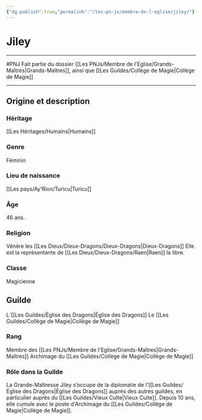 ```yaml
---
{"dg-publish":true,"permalink":"/les-pn-js/membre-de-l-eglise/jiley/"}
---
```


# Jiley
---
#PNJ 
Fait partie du dossier [[Les PNJs/Membre de l'Eglise/Grands-Maîtres\|Grands-Maîtres]], ainsi que [[Les Guildes/Collège de Magie\|Collège de Magie]]

-------
## Origine et description
### Héritage
[[Les Héritages/Humains\|Humains]]
### Genre
Féminin
### Lieu de naissance
[[Les pays/Ay'Rion/Turicu\|Turicu]]
### Âge
46 ans.
### Religion
Vénère les [[Les Dieux/Dieux-Dragons/Dieux-Dragons\|Dieux-Dragons]]
Elle est la représentante de [[Les Dieux/Dieux-Dragons/Raen\|Raen]] la libre.
### Classe
Magicienne
## Guilde
L´[[Les Guildes/Église des Dragons\|Église des Dragons]]
Le [[Les Guildes/Collège de Magie\|Collège de Magie]]
### Rang
Membre des [[Les PNJs/Membre de l'Eglise/Grands-Maîtres\|Grands-Maîtres]]
Archimage du [[Les Guildes/Collège de Magie\|Collège de Magie]]
### Rôle dans la Guilde
La Grande-Maîtresse Jiley s’occupe de la diplomatie de l'[[Les Guildes/Église des Dragons\|Église des Dragons]] auprès des autres guildes, en particulier auprès du [[Les Guildes/Vieux Culte\|Vieux Culte]]. Depuis 10 ans, elle cumule avec le poste d'Archimage du [[Les Guildes/Collège de Magie\|Collège de Magie]].